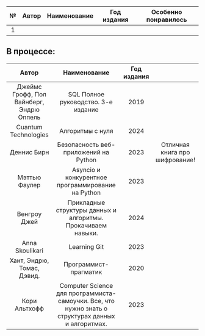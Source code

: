| №  | Автор | Наименование | Год издания | Особенно понравилось |
|:--:|:-----:|:------------:|:-----------:|:--------------------:|
| 1  |       |              |             |                      |



## В процессе:

|                  Автор                   |                                            Наименование                                            | Год издания |                                |
|:----------------------------------------:|:--------------------------------------------------------------------------------------------------:|:-----------:|:------------------------------:|
| Джеймс Грофф, Пол Вайнберг, Эндрю Оппель |                                SQL Полное руководство. 3-е издание                                 |    2019     |                                |
|           Cuantum Technologies           |                                          Алгоритмы с нуля                                          |    2024     |                                |
|               Деннис Бирн                |                               Безопасность веб-приложений на Python                                |    2023     | Отличная книга про шифрование! |
|              Мэттью Фаулер               |                         Asyncio и конкурентное программирование на Python                          |    2023     |                                |
|               Венгроу Джей               |                    Прикладные структуры данных и алгоритмы. Прокачиваем навыки.                    |    2024     |                                |
|             Anna Skoulikari              |                                            Learning Git                                            |    2023     |                                |
|        Хант, Эндрю, Томас, Дэвид.        |                                       Программист-прагматик                                        |    2020     |                                |
|              Кори Альтхофф               | Computer Science для программиста-самоучки. Все, что нужно знать о структурах данных и алгоритмах. |    2023     |                                |